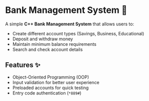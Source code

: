 # Bank Management System 🏦

A simple **C++ Bank Management System** that allows users to:
- Create different account types (Savings, Business, Educational)
- Deposit and withdraw money
- Maintain minimum balance requirements
- Search and check account details

## Features ✨
- Object-Oriented Programming (OOP)
- Input validation for better user experience
- Preloaded accounts for quick testing
- Entry code authentication (`*889#`)
